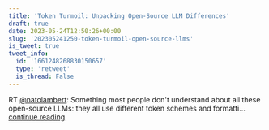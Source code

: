 ```yaml
---
title: 'Token Turmoil: Unpacking Open-Source LLM Differences'
draft: true
date: 2023-05-24T12:50:26+00:00
slug: '202305241250-token-turmoil-open-source-llms'
is_tweet: true
tweet_info:
  id: '1661248268830150657'
  type: 'retweet'
  is_thread: False
---
```




RT [@natolambert](https://x.com/natolambert): Something most people don't understand about all these open-source LLMs: they all use different token schemes and formatti… [continue reading](https://x.com/sytelus/status/1661248268830150657)
